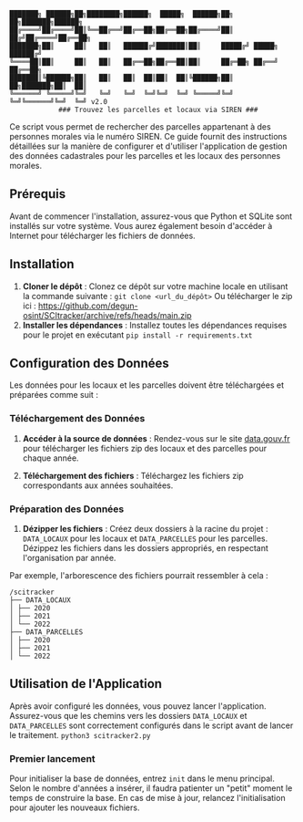 ```
███████╗ ██████╗██╗████████╗██████╗  █████╗  ██████╗██╗  ██╗███████╗██████╗ 
██╔════╝██╔════╝██║╚══██╔══╝██╔══██╗██╔══██╗██╔════╝██║ ██╔╝██╔════╝██╔══██╗
███████╗██║     ██║   ██║   ██████╔╝███████║██║     █████╔╝ █████╗  ██████╔╝
╚════██║██║     ██║   ██║   ██╔══██╗██╔══██║██║     ██╔═██╗ ██╔══╝  ██╔══██╗
███████║╚██████╗██║   ██║   ██║  ██║██║  ██║╚██████╗██║  ██╗███████╗██║  ██║
╚══════╝ ╚═════╝╚═╝   ╚═╝   ╚═╝  ╚═╝╚═╝  ╚═╝ ╚═════╝╚═╝  ╚═╝╚══════╝╚═╝  ╚═╝ v2.0
            ### Trouvez les parcelles et locaux via SIREN ###  
```
Ce script vous permet de rechercher des parcelles appartenant à des personnes morales via le numéro SIREN.
Ce guide fournit des instructions détaillées sur la manière de configurer et d'utiliser l'application de gestion des données cadastrales pour les parcelles et les locaux des personnes morales.

## Prérequis

Avant de commencer l'installation, assurez-vous que Python et SQLite sont installés sur votre système. Vous aurez également besoin d'accéder à Internet pour télécharger les fichiers de données.

## Installation

1. **Cloner le dépôt** :
   Clonez ce dépôt sur votre machine locale en utilisant la commande suivante : `git clone <url_du_dépôt>`
   Ou télécharger le zip ici : https://github.com/degun-osint/SCItracker/archive/refs/heads/main.zip
2. **Installer les dépendances** :
Installez toutes les dépendances requises pour le projet en exécutant `pip install -r requirements.txt`


## Configuration des Données

Les données pour les locaux et les parcelles doivent être téléchargées et préparées comme suit :

### Téléchargement des Données

1. **Accéder à la source de données** :
Rendez-vous sur le site [data.gouv.fr](https://www.data.gouv.fr/fr/datasets/fichiers-des-locaux-et-des-parcelles-des-personnes-morales/) pour télécharger les fichiers zip des locaux et des parcelles pour chaque année.

2. **Téléchargement des fichiers** :
Téléchargez les fichiers zip correspondants aux années souhaitées.

### Préparation des Données

1. **Dézipper les fichiers** :
Créez deux dossiers à la racine du projet : `DATA_LOCAUX` pour les locaux et `DATA_PARCELLES` pour les parcelles. Dézippez les fichiers dans les dossiers appropriés, en respectant l'organisation par année.

Par exemple, l'arborescence des fichiers pourrait ressembler à cela :
```
/scitracker
├── DATA_LOCAUX
│ ├── 2020
│ ├── 2021
│ └── 2022
├── DATA_PARCELLES
│ ├── 2020
│ ├── 2021
│ └── 2022
```


## Utilisation de l'Application

Après avoir configuré les données, vous pouvez lancer l'application. Assurez-vous que les chemins vers les dossiers `DATA_LOCAUX` et `DATA_PARCELLES` sont correctement configurés dans le script avant de lancer le traitement.
``python3 scitracker2.py``

### Premier lancement
Pour initialiser la base de données, entrez `init` dans le menu principal.
Selon le nombre d'années a insérer, il faudra patienter un "petit" moment le temps de construire la base.
En cas de mise à jour, relancez l'initialisation pour ajouter les nouveaux fichiers.

